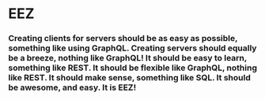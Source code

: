 # EEZ
### Creating clients for servers should be as easy as possible, something like using GraphQL. Creating servers should equally be a breeze, nothing like GraphQL! It should be easy to learn, something like REST. It should be flexible like GraphQL, nothing like REST. It should make sense, something like SQL. It should be awesome, and easy. It is EEZ!
